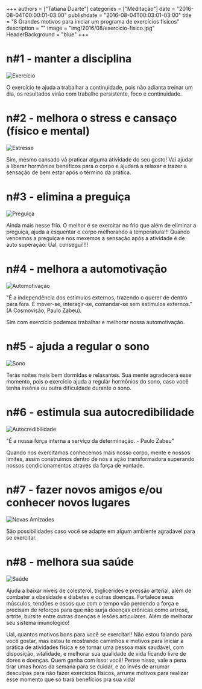 +++
authors = ["Tatiana Duarte"]
categories = ["Meditação"]
date = "2016-08-04T00:00:01-03:00"
publishdate = "2016-08-04T00:03:01-03:00"
title = "8 Grandes motivos para iniciar um programa de exercícios físicos"
description = ""
image = "img/2016/08/exercicio-fisico.jpg"
HeaderBackground = "blue"
+++


# n#1 - manter a disciplina
![Exercício](https://s3-sa-east-1.amazonaws.com/blog.autoconexao.org.br/img/2016/08/exercicio.jpg)

O exercício te ajuda a trabalhar a continuidade, pois não adianta treinar um dia, os resultados virão com trabalho persistente, foco e continuidade.

# n#2 - melhora o stress e cansaço (físico e mental)
![Estresse](https://s3-sa-east-1.amazonaws.com/blog.autoconexao.org.br/img/2016/08/estresse.jpg)

Sim, mesmo cansado vá praticar alguma atividade do seu gosto! Vai ajudar a liberar hormônios benéficos para o corpo e ajudará a relaxar e trazer a sensação de bem estar após o término da prática.

# n#3 - elimina a preguiça

![Preguiça](https://s3-sa-east-1.amazonaws.com/blog.autoconexao.org.br/img/2016/06/preguica.jpg)

Ainda mais nesse frio. O melhor é se exercitar no frio que além de eliminar a preguiça, ajuda a esquentar o corpo melhorando a temperatura!!! Quando vencemos a preguiça e nos mexemos a sensação após a atividade é de auto superação: Ual, consegui!!!!

# n#4 - melhora a automotivação
![Automotivação](https://s3-sa-east-1.amazonaws.com/blog.autoconexao.org.br/img/2016/08/automotivacao.jpg)

"É a independência dos estímulos externos, trazendo o querer de dentro para fora. É mover-se, interagir-se, comandar-se sem estímulos externos." (A Cosmovisão, Paulo Zabeu).

Sim com exercício podemos trabalhar e melhorar nossa automotivação.

# n#5 - ajuda a regular o sono
![Sono](https://s3-sa-east-1.amazonaws.com/blog.autoconexao.org.br/img/2016/08/sono.jpg)

Terás noites mais bem dormidas e relaxantes. Sua mente agradecerá esse momento, pois o exercício ajuda a regular hormônios do sono, caso você tenha insônia ou outra dificuldade durante o sono.

# n#6 - estimula sua autocredibilidade
![Autocredibilidade](https://s3-sa-east-1.amazonaws.com/blog.autoconexao.org.br/img/2016/05/chefe-interna.jpg)

"É a nossa força interna a serviço da determinação. - Paulo Zabeu"

Quando nos exercitamos conhecemos mais nosso corpo, mente e nossos limites, assim construímos dentro de nós a ação transformadora superando nossos condicionamentos através da força de vontade.

# n#7 - fazer novos amigos e/ou conhecer novos lugares
![Novas Amizades](https://s3-sa-east-1.amazonaws.com/blog.autoconexao.org.br/img/2016/08/fazer-amizade.jpg)

São possibilidades caso você se adapte em algum ambiente agradável para se exercitar.


# n#8 - melhora sua saúde
![Saúde](https://s3-sa-east-1.amazonaws.com/blog.autoconexao.org.br/img/2016/08/saude.jpg)

Ajuda a baixar níveis de colesterol, triglicérides e pressão arterial, além de combater a obesidade e diabetes e outras doenças. Fortalece seus músculos, tendões e ossos que com o tempo vão perdendo a força e precisam de reforços para que não surja doenças crônicas como artrose, artrite, bursite entre outras doenças e lesões articulares. Além de melhorar seu sistema imunológico!



Ual, quantos motivos bons para você se exercitar!! Não estou falando para você gostar, mas estou te mostrando caminhos e motivos para iniciar a prática de atividades física e se tornar uma pessoa mais saudável, com disposição, vitalidade, e melhorar sua qualidade de vida ficando livre de dores e doenças. Quem ganha com isso: você! Pense nisso, vale a pena tirar umas horas da semana para se cuidar, e ao invés de arrumar desculpas para não fazer exercícios físicos, arrume motivos para realizar esse momento que só trará benefícios pra sua vida!
